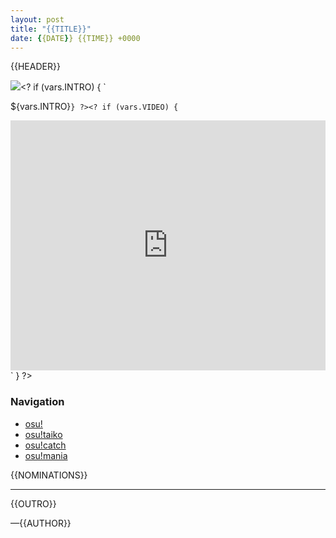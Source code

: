 ```yaml
---
layout: post
title: "{{TITLE}}"
date: {{DATE}} {{TIME}} +0000
---
```


{{HEADER}}

![](/wiki/shared/news/banners/project-loved.jpg)<?
if (vars.INTRO) {
`

${vars.INTRO}`
} ?><?
if (vars.VIDEO) {
`

<iframe width="100%" height="400" src="https://www.youtube.com/embed/${vars.VIDEO}?rel=0" frameborder="0" allow="autoplay; encrypted-media" allowfullscreen></iframe>`
} ?>

### Navigation

- [osu!](#osu!)
- [osu!taiko](#osu!taiko)
- [osu!catch](#osu!catch)
- [osu!mania](#osu!mania)

{{NOMINATIONS}}

---

{{OUTRO}}

—{{AUTHOR}}

